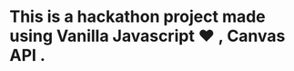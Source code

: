 # This is a hackathon project made using Vanilla Javascript ♥ , Canvas API .


<!-- ![Image of Einstein](https://upload.wikimedia.org/wikipedia/commons/6/6f/Einstein-formal_portrait-35.jpg)
 -->
